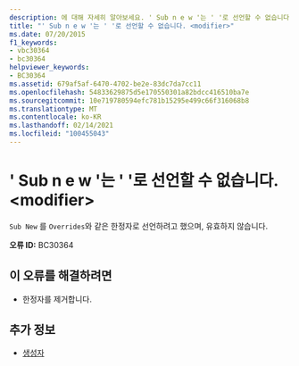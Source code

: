 ```yaml
---
description: 에 대해 자세히 알아보세요. ' Sub n e w '는 ' '로 선언할 수 없습니다. <modifier>
title: "' Sub n e w '는 ' '로 선언할 수 없습니다. <modifier>"
ms.date: 07/20/2015
f1_keywords:
- vbc30364
- bc30364
helpviewer_keywords:
- BC30364
ms.assetid: 679af5af-6470-4702-be2e-83dc7da7cc11
ms.openlocfilehash: 54833629875d5e170550301a82bdcc416510ba7e
ms.sourcegitcommit: 10e719780594efc781b15295e499c66f316068b8
ms.translationtype: MT
ms.contentlocale: ko-KR
ms.lasthandoff: 02/14/2021
ms.locfileid: "100455043"
---
```

# <a name="sub-new-cannot-be-declared-modifier"></a>' Sub n e w '는 ' '로 선언할 수 없습니다. \<modifier>

`Sub New` 를 `Overrides`와 같은 한정자로 선언하려고 했으며, 유효하지 않습니다.  
  
 **오류 ID:** BC30364  
  
## <a name="to-correct-this-error"></a>이 오류를 해결하려면  
  
- 한정자를 제거합니다.  
  
## <a name="see-also"></a>추가 정보

- [생성자](../programming-guide/concepts/object-oriented-programming.md#constructors)
